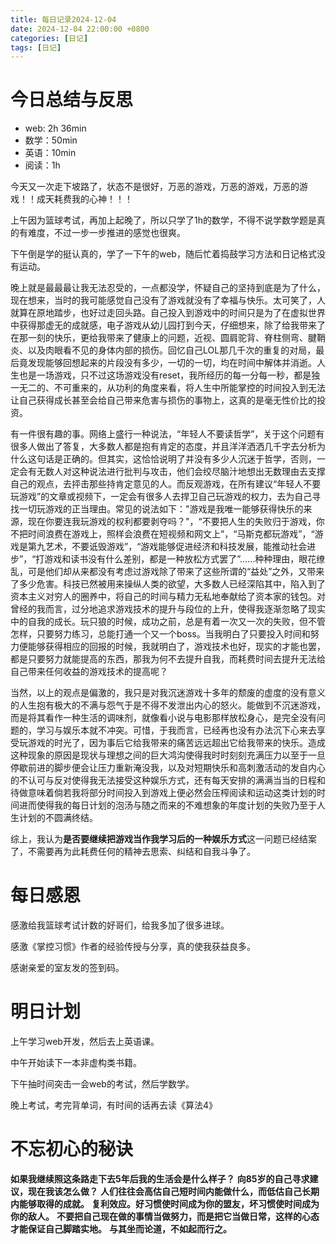 ```yaml
---
title: 每日记录2024-12-04
date: 2024-12-04 22:00:00 +0800
categories: [日记]
tags: [日记]
---
```

# 今日总结与反思

- web: 2h 36min
- 数学：50min
- 英语：10min
- 阅读：1h

今天又一次走下坡路了，状态不是很好，万恶的游戏，万恶的游戏，万恶的游戏！！成天耗费我的心神！！！

上午因为篮球考试，再加上起晚了，所以只学了1h的数学，不得不说学数学题是真的有难度，不过一步一步推进的感觉也很爽。

下午倒是学的挺认真的，学了一下午的web，随后忙着捣鼓学习方法和日记格式没有运动。

晚上就是最最最让我无法忍受的，一点都没学，怀疑自己的坚持到底是为了什么，现在想来，当时的我可能感觉自己没有了游戏就没有了幸福与快乐。太可笑了，人就算在原地踏步，也好过走回头路。自己投入到游戏中的时间只是为了在虚拟世界中获得那虚无的成就感，电子游戏从幼儿园打到今天，仔细想来，除了给我带来了在那一刻的快乐，更给我带来了健康上的问题，近视、圆肩驼背、脊柱侧弯、腱鞘炎、以及肉眼看不见的身体内部的损伤。回忆自己LOL那几千次的重复的对局，最后竟发现能够回想起来的片段没有多少，一切的一切，均在时间中解体并消逝。人生也是一场游戏，只不过这场游戏没有reset，我所经历的每一分每一秒，都是独一无二的、不可重来的，从功利的角度来看，将人生中所能掌控的时间投入到无法让自己获得成长甚至会给自己带来危害与损伤的事物上，这真的是毫无性价比的投资。

有一件很有趣的事。网络上盛行一种说法，“年轻人不要读哲学”，关于这个问题有很多人做出了答复，大多数人都是抱有肯定的态度，并且洋洋洒洒几千字去分析为什么这句话是正确的。但其实，这恰恰说明了并没有多少人沉迷于哲学，否则，一定会有无数人对这种说法进行批判与攻击，他们会绞尽脑汁地想出无数理由去支撑自己的观点，去抨击那些持肯定意见的人。而反观游戏，在所有建议“年轻人不要玩游戏”的文章或视频下，一定会有很多人去捍卫自己玩游戏的权力，去为自己寻找一切玩游戏的正当理由。常见的说法如下："游戏是我唯一能够获得快乐的来源，现在你要连我玩游戏的权利都要剥夺吗？"，“不要把人生的失败归于游戏，你不把时间浪费在游戏上，照样会浪费在短视频和网文上”，“马斯克都玩游戏”，“游戏是第九艺术，不要诋毁游戏”，“游戏能够促进经济和科技发展，能推动社会进步”，“打游戏和读书没有什么差别，都是一种放松方式罢了”……种种理由，眼花缭乱，可是他们却从来都没有考虑过游戏除了带来了这些所谓的“益处”之外，又带来了多少危害。科技已然被用来操纵人类的欲望，大多数人已经深陷其中，陷入到了资本主义对穷人的圈养中，将自己的时间与精力无私地奉献给了资本家的钱包。对曾经的我而言，过分地追求游戏技术的提升与段位的上升，使得我逐渐忽略了现实中的自我的成长。玩只狼的时候，成功之前，总是有着一次又一次的失败，但不管怎样，只要努力练习，总能打通一个又一个boss。当我明白了只要投入时间和努力便能够获得相应的回报的时候，我就明白了，游戏技术也好，现实的才能也罢，都是只要努力就能提高的东西，那我为何不去提升自我，而耗费时间去提升无法给自己带来任何收益的游戏技术的提高呢？

当然，以上的观点是偏激的，我只是对我沉迷游戏十多年的颓废的虚度的没有意义的人生抱有极大的不满与怨气于是不得不发泄出内心的怒火。能做到不沉迷游戏，而是将其看作一种生活的调味剂，就像看小说与电影那样放松身心，是完全没有问题的，学习与娱乐本就不冲突。可惜，于我而言，已经再也没有办法沉下心来去享受玩游戏的时光了，因为事后它给我带来的痛苦远远超出它给我带来的快乐。造成这种现象的原因是现状与理想之间的巨大鸿沟使得我时时刻刻充满压力以至于一旦停歇前进的脚步便会让压力重新淹没我，以及对短期快乐和高刺激活动的发自内心的不认可与反对使得我无法接受这种娱乐方式，还有每天安排的满满当当的日程和待做意味着倘若我将部分时间投入到游戏上便必然会压榨阅读和运动这类计划的时间进而使得我的每日计划的泡汤与随之而来的不难想象的年度计划的失败乃至于人生计划的不圆满终结。

综上，我认为**是否要继续把游戏当作我学习后的一种娱乐方式**这一问题已经结案了，不需要再为此耗费任何的精神去思索、纠结和自我斗争了。

# 每日感恩

感激给我篮球考试计数的好哥们，给我多加了很多进球。

感激《掌控习惯》作者的经验传授与分享，真的使我获益良多。

感谢亲爱的室友发的签到码。

# 明日计划

上午学习web开发，然后去上英语课。

中午开始读下一本非虚构类书籍。

下午抽时间突击一会web的考试，然后学数学。

晚上考试，考完背单词，有时间的话再去读《算法4》

# 不忘初心的秘诀

**如果我继续照这条路走下去5年后我的生活会是什么样子？**
**向85岁的自己寻求建议，现在我该怎么做？**
**人们往往会高估自己短时间内能做什么，而低估自己长期内能够取得的成就。**
**复利效应。好习惯使时间成为你的盟友，坏习惯使时间成为你的敌人。**
**不要把自己现在做的事情当做努力，而是把它当做日常，这样的心态才能保证自己脚踏实地。**
**与其坐而论道，不如起而行之。**